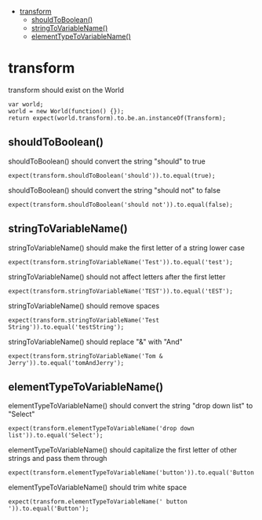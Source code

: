 * [transform](transform)
    * [shouldToBoolean()](shouldtoboolean())
    * [stringToVariableName()](stringtovariablename())
    * [elementTypeToVariableName()](elementtypetovariablename())
# transform
 transform should exist on the World

```
var world;
world = new World(function() {});
return expect(world.transform).to.be.an.instanceOf(Transform);
```


## shouldToBoolean()
 shouldToBoolean() should convert the string "should" to true

```
expect(transform.shouldToBoolean('should')).to.equal(true);
```


 shouldToBoolean() should convert the string "should not" to false

```
expect(transform.shouldToBoolean('should not')).to.equal(false);
```


## stringToVariableName()
 stringToVariableName() should make the first letter of a string lower case

```
expect(transform.stringToVariableName('Test')).to.equal('test');
```


 stringToVariableName() should not affect letters after the first letter

```
expect(transform.stringToVariableName('TEST')).to.equal('tEST');
```


 stringToVariableName() should remove spaces

```
expect(transform.stringToVariableName('Test String')).to.equal('testString');
```


 stringToVariableName() should replace "&" with "And"

```
expect(transform.stringToVariableName('Tom & Jerry')).to.equal('tomAndJerry');
```


## elementTypeToVariableName()
 elementTypeToVariableName() should convert the string "drop down list" to "Select"

```
expect(transform.elementTypeToVariableName('drop down list')).to.equal('Select');
```


 elementTypeToVariableName() should capitalize the first letter of other strings and pass them through

```
expect(transform.elementTypeToVariableName('button')).to.equal('Button');
```


 elementTypeToVariableName() should trim white space

```
expect(transform.elementTypeToVariableName(' button ')).to.equal('Button');
```
